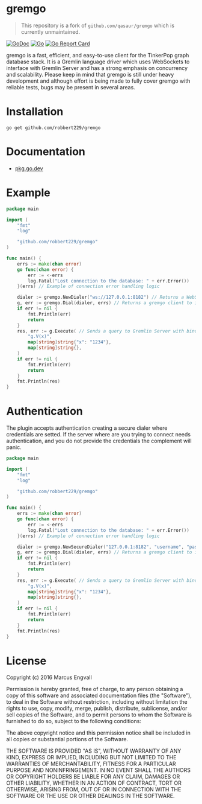 # gremgo

> This repository is a fork of `github.com/qasaur/gremgo` which is currently unmaintained.

[![GoDoc](http://img.shields.io/badge/godoc-reference-blue.svg)](http://godoc.org/github.com/qasaur/gremgo) [![Go](https://github.com/robbert229/gremgo/actions/workflows/go.yml/badge.svg)](https://github.com/robbert229/gremgo/actions/workflows/go.yml) [![Go Report Card](https://goreportcard.com/badge/github.com/qasaur/gremgo)](https://goreportcard.com/report/github.com/robbert229/gremgo)

gremgo is a fast, efficient, and easy-to-use client for the TinkerPop graph database stack. It is a Gremlin language 
driver which uses WebSockets to interface with Gremlin Server and has a strong emphasis on concurrency and scalability.
Please keep in mind that gremgo is still under heavy development and although effort is being made to fully cover gremgo
with reliable tests, bugs may be present in several areas.

Installation
==========
```
go get github.com/robbert229/gremgo
```

Documentation
==========

* [pkg.go.dev](https://pkg.go.dev/github.com/robbert229/gremgo)

Example
==========
```go
package main

import (
	"fmt"
	"log"

	"github.com/robbert229/gremgo"
)

func main() {
	errs := make(chan error)
	go func(chan error) {
		err := <-errs
		log.Fatal("Lost connection to the database: " + err.Error())
	}(errs) // Example of connection error handling logic

	dialer := gremgo.NewDialer("ws://127.0.0.1:8182") // Returns a WebSocket dialer to connect to Gremlin Server
	g, err := gremgo.Dial(dialer, errs) // Returns a gremgo client to interact with
	if err != nil {
		fmt.Println(err)
    	return
	}
	res, err := g.Execute( // Sends a query to Gremlin Server with bindings
		"g.V(x)",
		map[string]string{"x": "1234"},
		map[string]string{},
	)
	if err != nil {
		fmt.Println(err)
    	return
	}
	fmt.Println(res)
}
```

Authentication
==========
The plugin accepts authentication creating a secure dialer where credentials are setted.
If the server where are you trying to connect needs authentication, and you do not provide the 
credentials the complement will panic.

```go
package main

import (
	"fmt"
	"log"

	"github.com/robbert229/gremgo"
)

func main() {
	errs := make(chan error)
	go func(chan error) {
		err := <-errs
		log.Fatal("Lost connection to the database: " + err.Error())
	}(errs) // Example of connection error handling logic

	dialer := gremgo.NewSecureDialer("127.0.0.1:8182", "username", "password") // Returns a WebSocket dialer to connect to Gremlin Server
	g, err := gremgo.Dial(dialer, errs) // Returns a gremgo client to interact with
	if err != nil {
		fmt.Println(err)
    	return
	}
	res, err := g.Execute( // Sends a query to Gremlin Server with bindings
		"g.V(x)",
		map[string]string{"x": "1234"},
		map[string]string{},
	)
	if err != nil {
		fmt.Println(err)
    	return
	}
	fmt.Println(res)
}
```

License
==========

Copyright (c) 2016 Marcus Engvall

Permission is hereby granted, free of charge, to any person obtaining a copy of this software and associated documentation files (the "Software"), to deal in the Software without restriction, including without limitation the rights to use, copy, modify, merge, publish, distribute, sublicense, and/or sell copies of the Software, and to permit persons to whom the Software is furnished to do so, subject to the following conditions:

The above copyright notice and this permission notice shall be included in all copies or substantial portions of the Software.

THE SOFTWARE IS PROVIDED "AS IS", WITHOUT WARRANTY OF ANY KIND, EXPRESS OR IMPLIED, INCLUDING BUT NOT LIMITED TO THE WARRANTIES OF MERCHANTABILITY, FITNESS FOR A PARTICULAR PURPOSE AND NONINFRINGEMENT. IN NO EVENT SHALL THE AUTHORS OR COPYRIGHT HOLDERS BE LIABLE FOR ANY CLAIM, DAMAGES OR OTHER LIABILITY, WHETHER IN AN ACTION OF CONTRACT, TORT OR OTHERWISE, ARISING FROM, OUT OF OR IN CONNECTION WITH THE SOFTWARE OR THE USE OR OTHER DEALINGS IN THE SOFTWARE.
